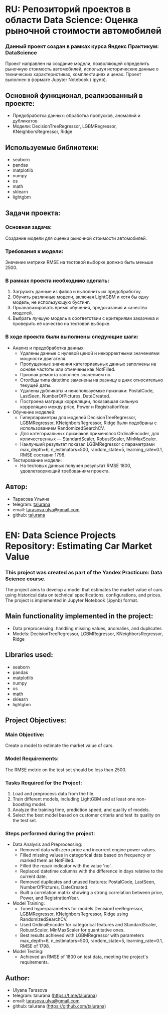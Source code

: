 # RU: Репозиторий проектов в области Data Science: Оценка рыночной стоимости автомобилей

### Данный проект создан в рамках курса Яндекс Практикум: DataScience

Проект направлен на создание модели, позволяющей определить рыночную стоимость автомобилей, используя исторические данные о технических характеристиках, комплектациях и ценах. Проект выполнен в формате Jupyter Notebook (.ipynb).

## Основной функционал, реализованный в проекте:
- Предобработка данных: обработка пропусков, аномалий и дубликатов
- Модели: DecisionTreeRegressor, LGBMRegressor, KNeighborsRegressor, Ridge

## Используемые библиотеки:
- seaborn
- pandas
- matplotlib
- numpy
- os
- math
- sklearn
- lightgbm

## Задачи проекта:

### Основная задача:
Создание модели для оценки рыночной стоимости автомобилей.

### Требования к модели:
Значение метрики RMSE на тестовой выборке должно быть меньше 2500.

### В рамках проекта необходимо сделать:
1. Загрузить данные из файла и выполнить их предобработку.
2. Обучить различные модели, включая LightGBM и хотя бы одну модель, не использующую бустинг.
3. Проанализировать время обучения, предсказания и качество моделей.
4. Выбрать лучшую модель в соответствии с критериями заказчика и проверить её качество на тестовой выборке.

### В ходе проекта были выполнены следующие шаги:
- Анализ и предобработка данных:
    - Удалены данные с нулевой ценой и некорректными значениями мощности двигателя.
    - Пропущенные значения категориальных данных заполнены на основе частоты или отмечены как NotFilled.
    - Признак ремонта заполнен значением no.
    - Столбцы типа datetime заменены на разницу в днях относительно текущей даты.
    - Удалены дубликаты и неиспользуемые признаки: PostalCode, LastSeen, NumberOfPictures, DateCreated.
    - Построена матрица корреляции, показавшая сильную корреляцию между price, Power и RegistrationYear.
- Обучение моделей:
    - Гиперпараметры для моделей DecisionTreeRegressor, LGBMRegressor, KNeighborsRegressor, Ridge были подобраны с использованием RandomizedSearchCV.
    - Для категориальных признаков применялся OrdinalEncoder, для количественных — StandardScaler, RobustScaler, MinMaxScaler.
    - Наилучший результат показал LGBMRegressor с параметрами max_depth=6, n_estimators=500, random_state=5, learning_rate=0.1, RMSE составил 1798.
- Тестирование модели:
    - На тестовых данных получен результат RMSE 1800, удовлетворяющий требованиям проекта.

## Автор:

- Тарасова Ульяна
- telegram: [talurana](https://t.me/talurana)
- email: tarasova.ulya@gmail.com
- github: [talurana](https://github.com/talurana)

# EN: Data Science Projects Repository: Estimating Car Market Value

### This project was created as part of the Yandex Practicum: Data Science course.

The project aims to develop a model that estimates the market value of cars using historical data on technical specifications, configurations, and prices. The project is implemented in Jupyter Notebook (.ipynb) format.

## Main functionality implemented in the project:
- Data preprocessing: handling missing values, anomalies, and duplicates
- Models: DecisionTreeRegressor, LGBMRegressor, KNeighborsRegressor, Ridge

## Libraries used:
- seaborn
- pandas
- matplotlib
- numpy
- os
- math
- sklearn
- lightgbm

## Project Objectives:

### Main Objective:
Create a model to estimate the market value of cars.

### Model Requirements:
The RMSE metric on the test set should be less than 2500.

### Tasks Required for the Project:
1. Load and preprocess data from the file.
2. Train different models, including LightGBM and at least one non-boosting model.
3. Analyze the training time, prediction speed, and quality of models.
4. Select the best model based on customer criteria and test its quality on the test set.

### Steps performed during the project:
- Data Analysis and Preprocessing:
    - Removed data with zero price and incorrect engine power values.
    - Filled missing values in categorical data based on frequency or marked them as NotFilled.
    - Filled the repair indicator with the value 'no'.
    - Replaced datetime columns with the difference in days relative to the current date.
    - Removed duplicates and unused features: PostalCode, LastSeen, NumberOfPictures, DateCreated.
    - Built a correlation matrix showing a strong correlation between price, Power, and RegistrationYear.
- Model Training:
    - Tuned hyperparameters for models DecisionTreeRegressor, LGBMRegressor, KNeighborsRegressor, Ridge using RandomizedSearchCV.
    - Used OrdinalEncoder for categorical features and StandardScaler, RobustScaler, MinMaxScaler for quantitative ones.
    - Best results achieved with LGBMRegressor with parameters max_depth=6, n_estimators=500, random_state=5, learning_rate=0.1, RMSE of 1798.
- Model Testing:
    - Achieved an RMSE of 1800 on test data, meeting the project's requirements.

## Author:

- Ulyana Tarasova
- telegram: talurana (https://t.me/talurana)
- email: tarasova.ulya@gmail.com
- github: talurana (https://github.com/talurana)
